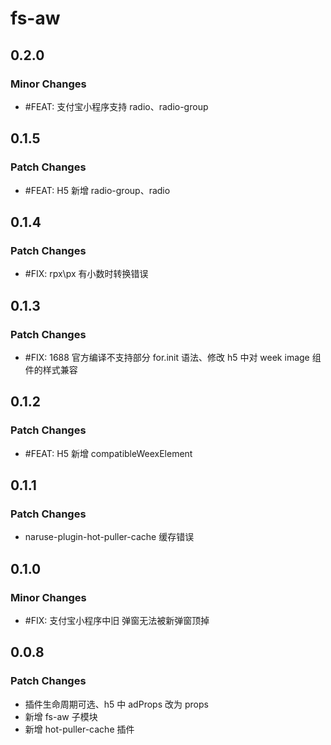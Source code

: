 # fs-aw

## 0.2.0

### Minor Changes

- #FEAT: 支付宝小程序支持 radio、radio-group

## 0.1.5

### Patch Changes

- #FEAT: H5 新增 radio-group、radio

## 0.1.4

### Patch Changes

- #FIX: rpx\px 有小数时转换错误

## 0.1.3

### Patch Changes

- #FIX: 1688 官方编译不支持部分 for.init 语法、修改 h5 中对 week image 组件的样式兼容

## 0.1.2

### Patch Changes

- #FEAT: H5 新增 compatibleWeexElement

## 0.1.1

### Patch Changes

- naruse-plugin-hot-puller-cache 缓存错误

## 0.1.0

### Minor Changes

- #FIX: 支付宝小程序中旧 弹窗无法被新弹窗顶掉

## 0.0.8

### Patch Changes

- 插件生命周期可选、h5 中 adProps 改为 props
- 新增 fs-aw 子模块
- 新增 hot-puller-cache 插件
